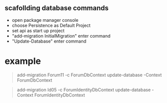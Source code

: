 ## scafollding database commands

- open package manager console
- choose Persistence as Default Project
- set api as start up project
- "add-migration InitialMigration" enter command
- "Update-Database" enter command


# example
> add-migration Forum11 -c ForumDbContext
> update-database -Context ForumDbContext

> add-migration Id05 -c ForumIdentityDbContext
> update-database -Context ForumIdentityDbContext